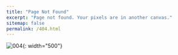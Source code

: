 ```yaml
---
title: "Page Not Found"
excerpt: "Page not found. Your pixels are in another canvas."
sitemap: false
permalink: /404.html
---
```


![004](https://github.com/silnunData/silnunData.github.io/assets/134177070/34248f06-ee9f-4764-982a-9c8b52f580e7){: width="500"}